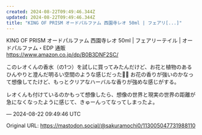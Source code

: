 ```yaml
---
created: 2024-08-22T09:49:46.344Z
updated: 2024-08-22T09:49:46.344Z
title: "KING OF PRISM オードパルファム 西園寺レオ 50ml | フェアリ[...]"
---
```


<p>KING OF PRISM オードパルファム 西園寺レオ 50ml | フェアリーテイル | オードパルファム・EDP 通販<br /><a href="https://www.amazon.co.jp/dp/B0B3DNF2SC/" target="_blank" rel="nofollow noopener" translate="no"><span class="invisible">https://www.</span><span class="">amazon.co.jp/dp/B0B3DNF2SC/</span><span class="invisible"></span></a></p><p>このレオくんの香水（の1つ）を試しに買ってみたんだけど、お花と植物のあるひんやりと澄んだ明るい空間のような感じだった🌿✨ お花の香りが強いのかなって想像してたけど、もっとクリアなハーバルな香りが強めな感じがする。</p><p>レオくんも付けているのかもって想像したら、想像の世界と現実の世界の距離が急になくなったように感じて、きゅーんってなってしまったよ。</p>

&mdash; 2024-08-22 09:49:46 UTC

Original URL: https://mastodon.social/@sakuramochi0/113005047731988110
